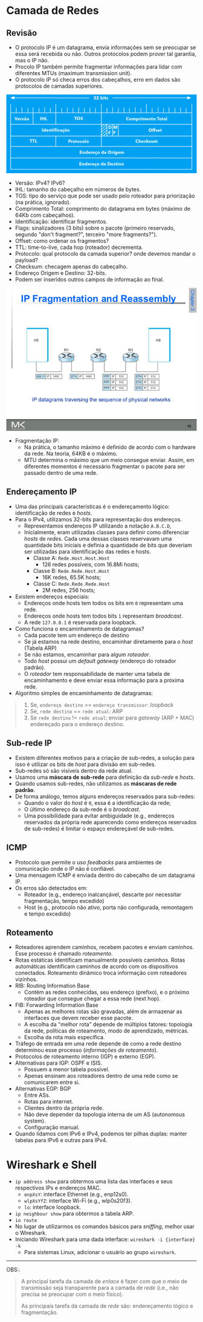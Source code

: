 # Camada de Redes


## Revisão

- O protocolo IP é um datagrama, envia informações sem se preocupar se essa será recebida ou não. Outros protocolos podem prover tal garantia, mas o IP não.
- Procolo IP também permite fragmentar informações para lidar com diferentes MTUs (maximum transmission unit).
- O protocolo IP só checa erros dos cabeçalhos, erro em dados são protocolos de camadas superiores. 

![IMG](imgs/IP-Header.png)


- Versão: IPv4? IPv6?
- IHL: tamanho do cabeçalho em números de bytes.
- TOS: tipo do serviço que pode ser usado pelo roteador para priorização (na prática, ignorado).
- Comprimento Total: comprimento do datagrama em bytes (máximo de 64Kb com cabeçalhos).
- Identificação: identificar fragmentos.
- Flags: sinalizadores (3 bits) sobre o pacote (primeiro reservado, segundo "don't fragment?", terceiro "more fragments?").
- Offset: como ordenar os fragmentos?
- TTL: time-to-live, cada hop (roteador) decrementa.
- Protocolo: qual protocolo da camada superior? onde devemos mandar o payload?
- Checksum: checagem apenas do cabeçalho.
- Endereço Origem e Destino: 32-bits.
- Podem ser inseridos outros campos de informação ao final.


![IMG](imgs/IP-Fragmentation.jpg)

- Fragmentação IP:
  - Na prática, o tamanho máximo é definido de acordo com o hardware da rede. Na teoria, 64KB é o máximo.
  - MTU determina o máximo que um meio consegue enviar. Assim, em diferentes momentos é necessário fragmentar o pacote para ser passado dentro de uma rede.

## Endereçamento IP

- Uma das principais características é o endereçamento lógico: identificação de redes e *hosts*.
- Para o IPv4, utilizamos 32-bits para representação dos endereços.
  - Representamos endereços IP utilizando a notação `A.B.C.D`,
  - Inicialmente, eram utilizadas classes para definir como diferenciar *hosts* de *redes*. Cada uma dessas classes reservavam uma quantidade bits iniciais e definia a quantidade de bits que deveriam ser utilizadas para identificação das redes e hosts.
    - Classe A: `Rede.Host.Host.Host`
      - 126 redes possíveis, com 16.8Mi hosts;
    - Classe B: `Rede.Rede.Host.Host`
      - 16K redes, 65.5K hosts;
    - Classe C: `Rede.Rede.Rede.Host`
      - 2M redes, 256 hosts;
- Existem endereços especiais:
  - Endereços onde hosts tem todos os bits em `0` representam uma rede.
  - Endereços onde hosts tem todos bits `1` representam *broadcast*.
  - A rede `127.0.0.1` é reservada para loopback.
- Como funciona o encaminhamento de datagramas?
  - Cada pacote tem um endereço de destino
  - Se já estamos na rede destino, encaminhar diretamente para o *host* (Tabela ARP)
  - Se não estamos, encaminhar para algum *roteador*.
  - Todo *host* possui um *default gateway* (endereço do roteador padrão).
  - O *roteador* tem responsabilidade de manter uma tabela de encaminhamento e deve enviar essa informação para a próxima rede.
- Algoritmo simples de encaminhamento de datagramas:

> 1. Se, `endereço destino` == `endereço transmissor`: *loopback*
> 2. Se, `rede destino` == `rede atual`: ARP
> 3. Se `rede destino` != `rede atual`: enviar para *gateway* (ARP + MAC) endereçado para o endereço destino.

## Sub-rede IP

- Existem diferentes motivos para a criação de sub-redes, a solução para isso é utilizar os bits de *host* para divisão em sub-redes.
- Sub-redes só são visíveis dentro da rede atual.
- Usamos uma **máscara de sub-rede** para definição da *sub-rede* e *hosts*.
- Quando usamos sub-redes, não utilizamos as **máscaras de rede padrão**.
- De forma análogo, temos alguns endereços reservados para sub-redes:
  - Quando o valor do *host* é `0`, essa é a identificação da rede;
  - O último endereço da sub-rede é o *broadcast*.
  - Uma possibilidade para evitar ambiguidade (e.g., endereços reservados da própria rede aparecendo como endereços reservados de sub-redes) é limitar o espaço endereçável de sub-redes.

## ICMP

- Protocolo que permite o uso *feedbacks* para ambientes de comunicação onde o IP não é confiável.
- Uma mensagem ICMP é enviada dentro do cabeçalho de um datagrama IP.
- Os erros são detectados em:
  - Roteador (e.g., endereço inalcançável, descarte por necessitar fragmentação, tempo excedido)
  - Host (e.g., protocolo não ativo, porta não configurada, remontagem e tempo excedido)

## Roteamento

- Roteadores aprendem caminhos, recebem pacotes e enviam caminhos. Esse processo é chamado *roteamento*.
- Rotas estáticas identificam manualmente possíveis caminhos. Rotas automáticas identificam caminhos de acordo com os dispositivos conectados. Roteamento dinâmico troca informação com roteadores vizinhos.
- RIB: Routing Information Base
  - Contém as redes conhecidas, seu endereço (prefixo), e o próximo roteador que consegue chegar a essa rede (next hop).
- FIB: Forwarding Information Base
  - Apenas as melhores rotas são gravadas, além de armazenar as interfaces que devem receber esse pacote.
  - A escolha da "melhor rota" depende de múltiplos fatores: topologia da rede, políticas de roteamento, modo de aprendizado, métricas.
  - Escolha da rota mais específica.
- Tráfego de entrada em uma rede depende de como a rede destino determinou esse processo (*informações de roteamento*).
- Protocolos de roteamento interno (IGP) e externo (EGP).
- Alternativas para IGP: OSPF e ISIS.
  - Possuem a menor tabela possível.
  - Apenas ensinam aos roteadores dentro de uma rede como se comunicarem entre si.
- Alternativas EGP: BGP
  - Entre ASs.
  - Rotas para internet.
  - Clientes dentro da própria rede.
  - Não deve depender da topologia interna de um AS (autonomous system).
  - Configuração manual.
- Quando lidamos com IPv6 e IPv4, podemos ter pilhas duplas: manter tabelas para IPv6 e outras para IPv4.

# Wireshark e Shell

- `ip address show` para obtermos uma lista das interfaces e seus respectivos IPs e endereços MAC.
  - `enpXsY`: interface Ethernet (e.g., enp12s0).
  - `wlpXsYfZ`: interface Wi-Fi (e.g., wlp0s20f3).
  - `lo`: interface loopback.
- `ip neighbour show` para obtermos a tabela ARP.
- `io route`
- No lugar de utilizarmos os comandos básicos para *sniffing*, melhor usar o Wireshark.
- Iniciando Wireshark para uma dada interface: `wireshark -i {interface} -k`
  - Para sistemas Linux, adicionar o usuário ao grupo `wireshark`.

---

OBS:.

> A principal tarefa da camada de *enlace* é fazer com que o meio de transmissão seja transparente para a camada de *rede* (i.e., não precisa se preocupar com o meio físico).
> 
> As principais tarefa da camada de *rede* são: endereçamento lógico e fragmentação.